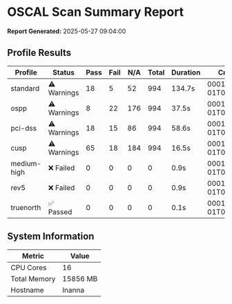 # OSCAL Scan Summary Report

**Report Generated:** 2025-05-27 09:04:00

## Profile Results

| Profile | Status | Pass | Fail | N/A | Total | Duration | Created | Updated | Reference | Note |
|---------|--------|------|------|-----|-------|----------|---------|---------|-----------|------|
| standard | ⚠️ Warnings | 18 | 5 | 52 | 994 | 134.7s | 0001-01-01T00:00:00Z | 0001-01-01T00:00:00Z |  |  |
| ospp | ⚠️ Warnings | 8 | 22 | 176 | 994 | 37.5s | 0001-01-01T00:00:00Z | 0001-01-01T00:00:00Z |  |  |
| pci-dss | ⚠️ Warnings | 18 | 15 | 86 | 994 | 58.6s | 0001-01-01T00:00:00Z | 0001-01-01T00:00:00Z |  |  |
| cusp | ⚠️ Warnings | 65 | 18 | 184 | 994 | 16.5s | 0001-01-01T00:00:00Z | 0001-01-01T00:00:00Z |  |  |
| medium-high | ❌ Failed | 0 | 0 | 0 | 0 | 0.9s | 0001-01-01T00:00:00Z | 0001-01-01T00:00:00Z |  |  |
| rev5 | ❌ Failed | 0 | 0 | 0 | 0 | 0.9s | 0001-01-01T00:00:00Z | 0001-01-01T00:00:00Z |  |  |
| truenorth | ✅ Passed | 0 | 0 | 0 | 0 | 0.1s | 0001-01-01T00:00:00Z | 0001-01-01T00:00:00Z |  |  |

## System Information

| Metric | Value |
|--------|-------|
| CPU Cores | 16 |
| Total Memory | 15856 MB |
| Hostname | Inanna |

